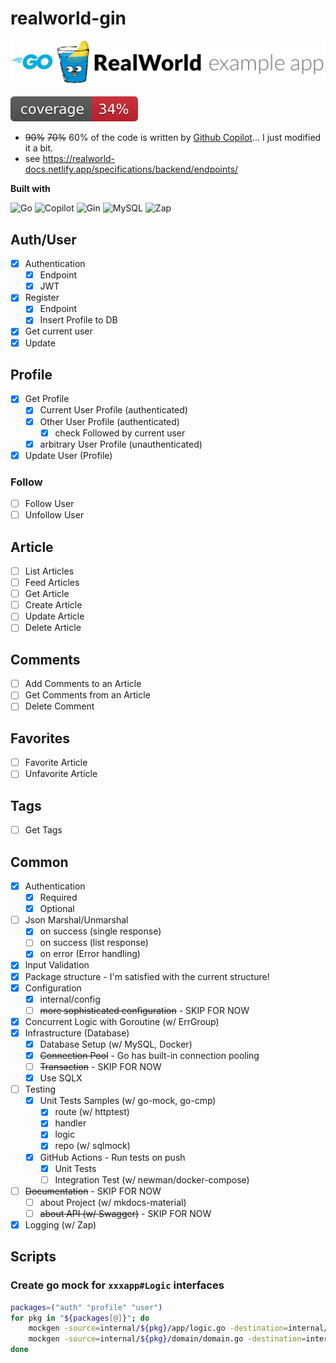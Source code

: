 # realworld-gin

![logo](resources/logo.png)

![coverage](https://raw.githubusercontent.com/ndy2/realworld-gin/badges/.badges/main/coverage.svg)

- ~~90%~~ ~~70%~~ 60% of the code is written by [Github Copilot](https://github.com/features/copilot)... I just modified it a bit.
- see https://realworld-docs.netlify.app/specifications/backend/endpoints/

**Built with**

![Go](https://img.shields.io/badge/Go-00ADD8?style=for-the-badge&logo=go&logoColor=white)
![Copilot](https://img.shields.io/badge/Copilot-000000?style=for-the-badge&logo=github&logoColor=white)
![Gin](https://img.shields.io/badge/Gin-00ADD8?style=for-the-badge&logo=go&logoColor=white)
![MySQL](https://img.shields.io/badge/MySQL-4479A1?style=for-the-badge&logo=mysql&logoColor=white)
![Zap](https://img.shields.io/badge/Zap-00ADD8?style=for-the-badge&logo=go&logoColor=white)

## Auth/User

- [x] Authentication
    - [x] Endpoint
    - [x] JWT
- [x] Register
    - [x] Endpoint
    - [x] Insert Profile to DB
- [x] Get current user
- [x] Update

## Profile

- [x] Get Profile
    - [x] Current User Profile (authenticated)
    - [x] Other User Profile (authenticated)
        - [x] check Followed by current user 
    - [x] arbitrary User Profile (unauthenticated)
- [x] Update User (Profile)

### Follow

- [ ] Follow User
- [ ] Unfollow User

## Article

- [ ] List Articles
- [ ] Feed Articles
- [ ] Get Article
- [ ] Create Article
- [ ] Update Article
- [ ] Delete Article

## Comments

- [ ] Add Comments to an Article
- [ ] Get Comments from an Article
- [ ] Delete Comment

## Favorites

- [ ] Favorite Article
- [ ] Unfavorite Article

## Tags

- [ ] Get Tags

## Common

- [x] Authentication
    - [x] Required
    - [x] Optional
- [ ] Json Marshal/Unmarshal
    - [x] on success (single response)
    - [ ] on success (list response)
    - [x] on error (Error handling)
- [x] Input Validation
- [x] Package structure - I'm satisfied with the current structure!
- [x] Configuration
    - [x] internal/config
    - [ ] ~~more sophisticated configuration~~ - SKIP FOR NOW
- [x] Concurrent Logic with Goroutine (w/ ErrGroup)
- [x] Infrastructure (Database) 
    - [x] Database Setup (w/ MySQL, Docker)
    - [x] ~~Connection Pool~~ - Go has built-in connection pooling
    - [ ] ~~Transaction~~ - SKIP FOR NOW
    - [x] Use SQLX
- [ ] Testing
    - [x] Unit Tests Samples (w/ go-mock, go-cmp)
        - [x] route (w/ httptest)
        - [x] handler
        - [x] logic
        - [x] repo (w/ sqlmock)
    - [x] GitHub Actions - Run tests on push
        - [x] Unit Tests
        - [ ] Integration Test (w/ newman/docker-compose)
- [ ] ~~Documentation~~ - SKIP FOR NOW
  - [ ] about Project (w/ mkdocs-material)
  - [ ] ~~about API (w/ Swagger)~~ - SKIP FOR NOW
- [x] Logging (w/ Zap)

## Scripts

### Create go mock for `xxxapp#Logic` interfaces

```bash
packages=("auth" "profile" "user")
for pkg in "${packages[@]}"; do
    mockgen -source=internal/${pkg}/app/logic.go -destination=internal/${pkg}/app/logic_mock.go -package=app
    mockgen -source=internal/${pkg}/domain/domain.go -destination=internal/${pkg}/domain/mock_repo.go -package=domain
done
```
